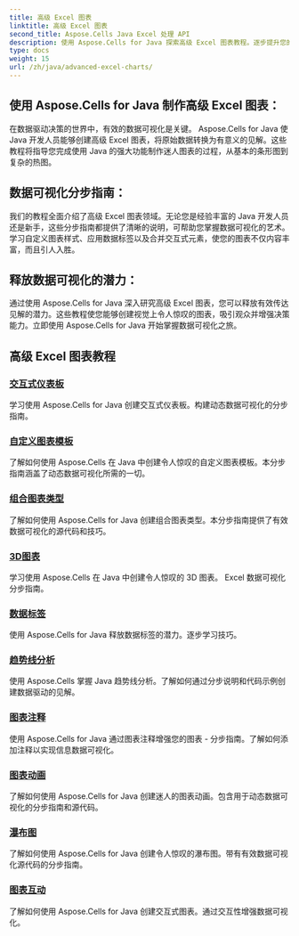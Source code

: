 ```yaml
---
title: 高级 Excel 图表
linktitle: 高级 Excel 图表
second_title: Aspose.Cells Java Excel 处理 API
description: 使用 Aspose.Cells for Java 探索高级 Excel 图表教程。逐步提升您的数据可视化技能。今天就来绘制图表吧！
type: docs
weight: 15
url: /zh/java/advanced-excel-charts/
---
```


## 使用 Aspose.Cells for Java 制作高级 Excel 图表：

在数据驱动决策的世界中，有效的数据可视化是关键。 Aspose.Cells for Java 使 Java 开发人员能够创建高级 Excel 图表，将原始数据转换为有意义的见解。这些教程将指导您完成使用 Java 的强大功能制作迷人图表的过程，从基本的条形图到复杂的热图。

## 数据可视化分步指南：

我们的教程全面介绍了高级 Excel 图表领域。无论您是经验丰富的 Java 开发人员还是新手，这些分步指南都提供了清晰的说明，可帮助您掌握数据可视化的艺术。学习自定义图表样式、应用数据标签以及合并交互式元素，使您的图表不仅内容丰富，而且引人入胜。

## 释放数据可视化的潜力：

通过使用 Aspose.Cells for Java 深入研究高级 Excel 图表，您可以释放有效传达见解的潜力。这些教程使您能够创建视觉上令人惊叹的图表，吸引观众并增强决策能力。立即使用 Aspose.Cells for Java 开始掌握数据可视化之旅。

## 高级 Excel 图表教程
### [交互式仪表板](./interactive-dashboards/)
学习使用 Aspose.Cells for Java 创建交互式仪表板。构建动态数据可视化的分步指南。
### [自定义图表模板](./custom-chart-templates/)
了解如何使用 Aspose.Cells 在 Java 中创建令人惊叹的自定义图表模板。本分步指南涵盖了动态数据可视化所需的一切。
### [组合图表类型](./combined-chart-types/)
了解如何使用 Aspose.Cells for Java 创建组合图表类型。本分步指南提供了有效数据可视化的源代码和技巧。
### [3D图表](./3d-charts/)
学习使用 Aspose.Cells 在 Java 中创建令人惊叹的 3D 图表。 Excel 数据可视化分步指南。
### [数据标签](./data-labeling/)
使用 Aspose.Cells for Java 释放数据标签的潜力。逐步学习技巧。
### [趋势线分析](./trendline-analysis/)
使用 Aspose.Cells 掌握 Java 趋势线分析。了解如何通过分步说明和代码示例创建数据驱动的见解。
### [图表注释](./chart-annotations/)
使用 Aspose.Cells for Java 通过图表注释增强您的图表 - 分步指南。了解如何添加注释以实现信息数据可视化。
### [图表动画](./chart-animation/)
了解如何使用 Aspose.Cells for Java 创建迷人的图表动画。包含用于动态数据可视化的分步指南和源代码。
### [瀑布图](./waterfall-charts/)
了解如何使用 Aspose.Cells for Java 创建令人惊叹的瀑布图。带有有效数据可视化源代码的分步指南。
### [图表互动](./chart-interactivity/)
了解如何使用 Aspose.Cells for Java 创建交互式图表。通过交互性增强数据可视化。